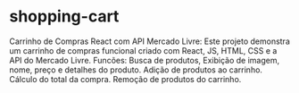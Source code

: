 # shopping-cart
 Carrinho de Compras React com API Mercado Livre: Este projeto demonstra um carrinho de compras funcional criado com React, JS, HTML, CSS e a API do Mercado Livre. Funcões: Busca de produtos, Exibição de imagem, nome, preço e detalhes do produto. Adição de produtos ao carrinho. Cálculo do total da compra. Remoção de produtos do carrinho.
